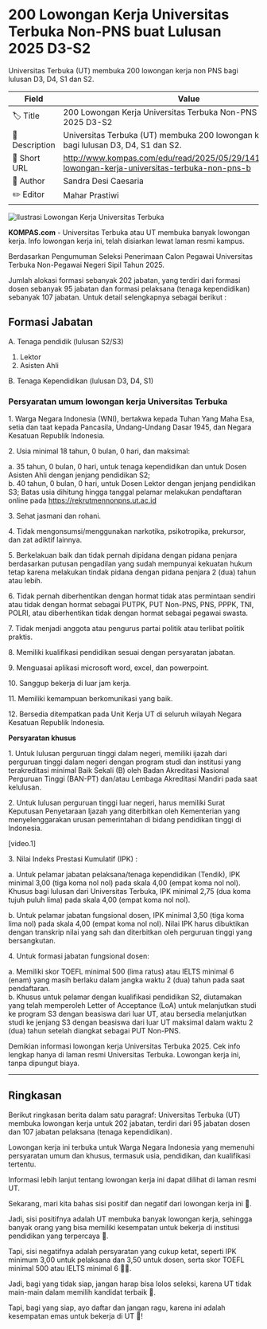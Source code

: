 # 200 Lowongan Kerja Universitas Terbuka Non-PNS buat Lulusan 2025 D3-S2

Universitas Terbuka (UT) membuka 200 lowongan kerja non PNS bagi lulusan D3, D4, S1 dan S2. 

| Field         | Value                                                       |
|---------------|-------------------------------------------------------------|
| 🏷️ Title       | 200 Lowongan Kerja Universitas Terbuka Non-PNS buat Lulusan 2025 D3-S2 |
| 📝 Description | Universitas Terbuka (UT) membuka 200 lowongan kerja non PNS bagi lulusan D3, D4, S1 dan S2.  |
| 🔗 Short URL   | http://www.kompas.com/edu/read/2025/05/29/141500671/200-lowongan-kerja-universitas-terbuka-non-pns-b |
| 👤 Author      | Sandra Desi Caesaria |
| ✏️ Editor      | Mahar Prastiwi |

![Ilustrasi Lowongan Kerja Universitas Terbuka](https://asset.kompas.com/crops/zCDzkoQbTcgfcxnTTdT96uRkG-g=/0x0:849x566/750x500/data/photo/2025/05/03/6815a04bbd074.jpg)

**KOMPAS.com** - Universitas Terbuka atau UT membuka banyak lowongan kerja. Info lowongan kerja ini, telah disiarkan lewat laman resmi kampus.

Berdasarkan Pengumuman Seleksi Penerimaan Calon Pegawai Universitas Terbuka Non-Pegawai Negeri Sipil Tahun 2025.

Jumlah alokasi formasi sebanyak 202 jabatan, yang terdiri dari formasi dosen sebanyak 95 jabatan dan formasi pelaksana (tenaga kependidikan) sebanyak 107 jabatan. Untuk detail selengkapnya sebagai berikut :

## Formasi Jabatan

A. Tenaga pendidik (lulusan S2/S3)

1.  Lektor
2.  Asisten Ahli

B. Tenaga Kependidikan (lulusan D3, D4, S1)

### Persyaratan umum lowongan kerja Universitas Terbuka

1\. Warga Negara Indonesia (WNI), bertakwa kepada Tuhan Yang Maha Esa, setia dan taat kepada Pancasila, Undang-Undang Dasar 1945, dan Negara Kesatuan Republik Indonesia.

2\. Usia minimal 18 tahun, 0 bulan, 0 hari, dan maksimal:

a\. 35 tahun, 0 bulan, 0 hari, untuk tenaga kependidikan dan untuk Dosen Asisten Ahli dengan jenjang pendidikan S2;\
b. 40 tahun, 0 bulan, 0 hari, untuk Dosen Lektor dengan jenjang pendidikan S3; Batas usia dihitung hingga tanggal pelamar melakukan pendaftaran online pada https://rekrutmennonpns.ut.ac.id

3\. Sehat jasmani dan rohani.

4\. Tidak mengonsumsi/menggunakan narkotika, psikotropika, prekursor, dan zat adiktif lainnya.

5\. Berkelakuan baik dan tidak pernah dipidana dengan pidana penjara berdasarkan putusan pengadilan yang sudah mempunyai kekuatan hukum tetap karena melakukan tindak pidana dengan pidana penjara 2 (dua) tahun atau lebih.

6\. Tidak pernah diberhentikan dengan hormat tidak atas permintaan sendiri atau tidak dengan hormat sebagai PUTPK, PUT Non-PNS, PNS, PPPK, TNI, POLRI, atau diberhentikan tidak dengan hormat sebagai pegawai swasta.

7\. Tidak menjadi anggota atau pengurus partai politik atau terlibat politik praktis.

8\. Memiliki kualifikasi pendidikan sesuai dengan persyaratan jabatan.

9\. Menguasai aplikasi microsoft word, excel, dan powerpoint.

10\. Sanggup bekerja di luar jam kerja.

11\. Memiliki kemampuan berkomunikasi yang baik.

12\. Bersedia ditempatkan pada Unit Kerja UT di seluruh wilayah Negara Kesatuan Republik Indonesia.

**Persyaratan khusus**

1\. Untuk lulusan perguruan tinggi dalam negeri, memiliki ijazah dari perguruan tinggi dalam negeri dengan program studi dan institusi yang terakreditasi minimal Baik Sekali (B) oleh Badan Akreditasi Nasional Perguruan Tinggi (BAN-PT) dan/atau Lembaga Akreditasi Mandiri pada saat kelulusan.

2\. Untuk lulusan perguruan tinggi luar negeri, harus memiliki Surat Keputusan Penyetaraan Ijazah yang diterbitkan oleh Kementerian yang menyelenggarakan urusan pemerintahan di bidang pendidikan tinggi di Indonesia.

\[video.1\]

3\. Nilai Indeks Prestasi Kumulatif (IPK) :

a\. Untuk pelamar jabatan pelaksana/tenaga kependidikan (Tendik), IPK minimal 3,00 (tiga koma nol nol) pada skala 4,00 (empat koma nol nol). Khusus bagi lulusan dari Universitas Terbuka, IPK minimal 2,75 (dua koma tujuh puluh lima) pada skala 4,00 (empat koma nol nol).

b\. Untuk pelamar jabatan fungsional dosen, IPK minimal 3,50 (tiga koma lima nol) pada skala 4,00 (empat koma nol nol). Nilai IPK harus dibuktikan dengan transkrip nilai yang sah dan diterbitkan oleh perguruan tinggi yang bersangkutan.

4\. Untuk formasi jabatan fungsional dosen:

a\. Memiliki skor TOEFL minimal 500 (lima ratus) atau IELTS minimal 6 (enam) yang masih berlaku dalam jangka waktu 2 (dua) tahun pada saat pendaftaran.\
b. Khusus untuk pelamar dengan kualifikasi pendidikan S2, diutamakan yang telah memperoleh Letter of Acceptance (LoA) untuk melanjutkan studi ke program S3 dengan beasiswa dari luar UT, atau bersedia melanjutkan studi ke jenjang S3 dengan beasiswa dari luar UT maksimal dalam waktu 2 (dua) tahun setelah diangkat sebagai PUT Non-PNS.

Demikian informasi lowongan kerja Universitas Terbuka 2025. Cek info lengkap hanya di laman resmi Universitas Terbuka. Lowongan kerja ini, tanpa dipungut biaya.

---
## Ringkasan

Berikut ringkasan berita dalam satu paragraf: Universitas Terbuka (UT) membuka lowongan kerja untuk 202 jabatan, terdiri dari 95 jabatan dosen dan 107 jabatan pelaksana (tenaga kependidikan).

 Lowongan kerja ini terbuka untuk Warga Negara Indonesia yang memenuhi persyaratan umum dan khusus, termasuk usia, pendidikan, dan kualifikasi tertentu.

 Informasi lebih lanjut tentang lowongan kerja ini dapat dilihat di laman resmi UT.



Sekarang, mari kita bahas sisi positif dan negatif dari lowongan kerja ini 🤣.

 Jadi, sisi positifnya adalah UT membuka banyak lowongan kerja, sehingga banyak orang yang bisa memiliki kesempatan untuk bekerja di institusi pendidikan yang terpercaya 🙌.

 Tapi, sisi negatifnya adalah persyaratan yang cukup ketat, seperti IPK minimum 3,00 untuk pelaksana dan 3,50 untuk dosen, serta skor TOEFL minimal 500 atau IELTS minimal 6 🤦‍♂️.

 Jadi, bagi yang tidak siap, jangan harap bisa lolos seleksi, karena UT tidak main-main dalam memilih kandidat terbaik 🚫.

 Tapi, bagi yang siap, ayo daftar dan jangan ragu, karena ini adalah kesempatan emas untuk bekerja di UT 🎉!
